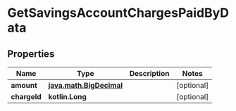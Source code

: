 
# GetSavingsAccountChargesPaidByData

## Properties
| Name | Type | Description | Notes |
| ------------ | ------------- | ------------- | ------------- |
| **amount** | [**java.math.BigDecimal**](java.math.BigDecimal.md) |  |  [optional] |
| **chargeId** | **kotlin.Long** |  |  [optional] |



